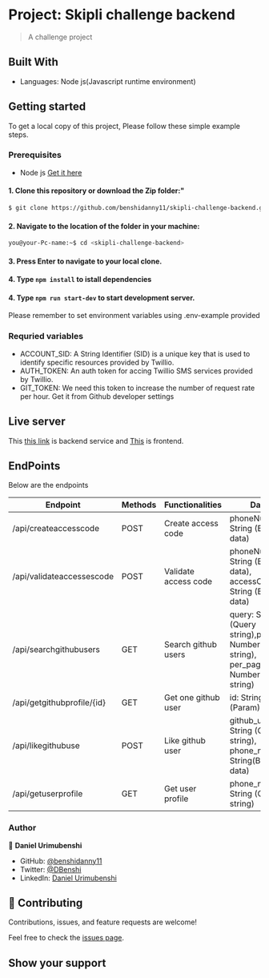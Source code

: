 # Project: Skipli challenge backend
> A challenge project
## Built With
- Languages: Node js(Javascript runtime environment)

## Getting started
To get a local copy of this project, Please follow these simple example steps.
### Prerequisites
- Node js [Get it here](https://nodejs.org/en/)

#### 1. Clone this repository or download the Zip folder:"

```bash command
$ git clone https://github.com/benshidanny11/skipli-challenge-backend.git
```
#### 2. Navigate to the location of the folder in your machine:
```bash command
you@your-Pc-name:~$ cd <skipli-challenge-backend>
```
#### 3. Press Enter to navigate to your local clone.

#### 4. Type `npm install` to istall dependencies 

#### 4. Type `npm run start-dev` to start development server.

Please remember to set environment variables using .env-example provided

### Requried variables
 
- ACCOUNT_SID: A String Identifier (SID) is a unique key that is used to identify specific resources provided by Twillio.
- AUTH_TOKEN: An auth token for accing Twillio SMS services provided by Twillio.
- GIT_TOKEN: We need this token to increase the number of request rate per hour. Get it from Github developer settings

## Live server

This [this link](https://skiplibackend.herokuapp.com/) is backend service and  [This](https://skiplichallenge.herokuapp.com/) is frontend.

## EndPoints

Below are the endpoints
 

| **Endpoint**               | **Methods**   | **Functionalities**    |**Data**                        |
| ---------------------------|---------------|------------------------|--------------------------------|
|/api/createaccesscode       | POST          | Create access code     |phoneNumber: String (Body data) |
|/api/validateaccessescode   | POST          | Validate access code   |phoneNumber: String (Body data), accessCode: String (Body data)| 
|/api/searchgithubusers      | GET           | Search github users    |query: String (Query string),page: Number (Query string), per_page:  Number (Query string)     |
|/api/getgithubprofile/{id}  | GET           | Get one github user    |id: String (Param)|
|/api/likegithubuse          | POST          | Like github user       |github_user_id: String (Query string), phone_number: String(Body data)|
|/api/getuserprofile         | GET           | Get user profile       |phone_number: String (Query string)


### Author

👤 **Daniel Urimubenshi**

- GitHub: [@benshidanny11](https://github.com/bensidanny11)
- Twitter: [@DBenshi](https://twitter.com/DBenshi)
- LinkedIn: [Daniel Urimubenshi](https://www.linkedin.com/in/danielurimubenshi/)

## 🤝 Contributing

Contributions, issues, and feature requests are welcome!

Feel free to check the [issues page](../../issues/).

## Show your support